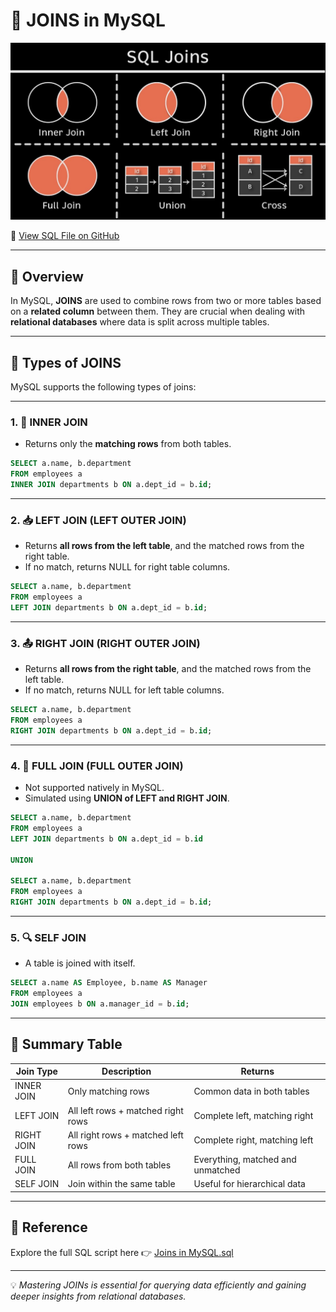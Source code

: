 
# 🔗 JOINS in MySQL

<p align="center">
  <img src="https://github.com/jeevan499/SQL/blob/main/5.%20Join/Joins%20In%20SQL.jpg" alt="MySQL Joins" />
</p>

🔗 [View SQL File on GitHub](https://github.com/jeevan499/SQL/blob/main/5.%20Join/Joins.sql)

---

## 📘 Overview

In MySQL, **JOINS** are used to combine rows from two or more tables based on a **related column** between them. They are crucial when dealing with **relational databases** where data is split across multiple tables.

---

## 🔢 Types of JOINS

MySQL supports the following types of joins:

---

### 1. 🔗 INNER JOIN

- Returns only the **matching rows** from both tables.

```sql
SELECT a.name, b.department
FROM employees a
INNER JOIN departments b ON a.dept_id = b.id;
```

---

### 2. 📥 LEFT JOIN (LEFT OUTER JOIN)

- Returns **all rows from the left table**, and the matched rows from the right table.
- If no match, returns NULL for right table columns.

```sql
SELECT a.name, b.department
FROM employees a
LEFT JOIN departments b ON a.dept_id = b.id;
```

---

### 3. 📤 RIGHT JOIN (RIGHT OUTER JOIN)

- Returns **all rows from the right table**, and the matched rows from the left table.
- If no match, returns NULL for left table columns.

```sql
SELECT a.name, b.department
FROM employees a
RIGHT JOIN departments b ON a.dept_id = b.id;
```

---

### 4. 🔄 FULL JOIN (FULL OUTER JOIN)

- Not supported natively in MySQL.
- Simulated using **UNION of LEFT and RIGHT JOIN**.

```sql
SELECT a.name, b.department
FROM employees a
LEFT JOIN departments b ON a.dept_id = b.id

UNION

SELECT a.name, b.department
FROM employees a
RIGHT JOIN departments b ON a.dept_id = b.id;
```

---

### 5. 🔍 SELF JOIN

- A table is joined with itself.

```sql
SELECT a.name AS Employee, b.name AS Manager
FROM employees a
JOIN employees b ON a.manager_id = b.id;
```

---

## 📎 Summary Table

| Join Type     | Description                                   | Returns                              |
|---------------|-----------------------------------------------|--------------------------------------|
| INNER JOIN    | Only matching rows                            | Common data in both tables           |
| LEFT JOIN     | All left rows + matched right rows            | Complete left, matching right        |
| RIGHT JOIN    | All right rows + matched left rows            | Complete right, matching left        |
| FULL JOIN     | All rows from both tables                     | Everything, matched and unmatched    |
| SELF JOIN     | Join within the same table                    | Useful for hierarchical data         |

---

## 📎 Reference

Explore the full SQL script here 👉 [Joins in MySQL.sql](https://github.com/jeevan499/SQL/blob/main/5.%20Join/Joins.sql)

---

💡 *Mastering JOINs is essential for querying data efficiently and gaining deeper insights from relational databases.*
